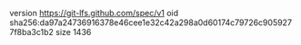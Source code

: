version https://git-lfs.github.com/spec/v1
oid sha256:da97a24736916378e46cee1e32c42a298a0d60174c79726c9059277f8ba3c1b2
size 1436

